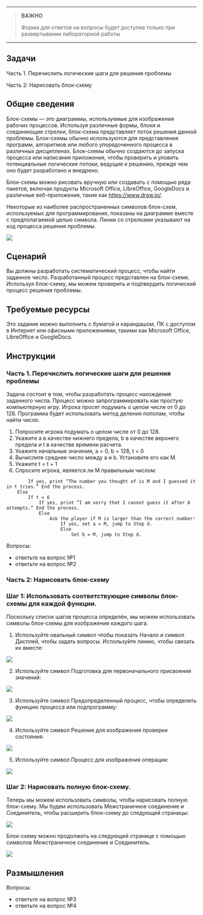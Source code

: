 
---

> **ВАЖНО**
> 
> Форма для ответов на вопросы будет доступна только при развертывании лабораторной работы 

---

## Задачи

Часть 1. Перечислить логические шаги для решения проблемы

Часть 2: Нарисовать блок-схему

## Общие сведения

Блок-схемы — это диаграммы, используемые для изображения рабочих процессов. Используя различные формы, блоки и соединяющие стрелки, блок-схема представляет поток решения данной проблемы. Блок-схемы обычно используются для представления программ, алгоритмов или любого упорядоченного процесса в различных дисциплинах. Блок-схемы обычно создаются до запуска процесса или написания приложения, чтобы проверить и уловить потенциальные логические потоки, ведущие к решению, прежде чем оно будет разработано и внедрено.

Блок-схемы можно рисовать вручную или создавать с помощью ряда пакетов, включая продукты Microsoft Office, LibreOffice, GoogleDocs и различные веб-приложения, такие как https://www.draw.io/.

Некоторые из наиболее распространенных символов блок-схем, используемых для программирования, показаны на диаграмме вместе с предполагаемой целью символа. Линии со стрелками указывают на ход процесса решения проблемы.

![](./assets/2.1.8-1.png)

## Сценарий

Вы должны разработать систематический процесс, чтобы найти заданное число. Разработанный процесс представлен на блок-схеме. Используя блок-схему, мы можем проверить и подтвердить логический процесс решения проблемы.

## Требуемые ресурсы

Это задание можно выполнить с бумагой и карандашом, ПК с доступом в Интернет или офисными приложениями, такими как Microsoft Office, LibreOffice и GoogleDocs.

## Инструкции

### Часть 1. Перечислить логические шаги для решения проблемы

Задача состоит в том, чтобы разработать процесс нахождения заданного числа. Процесс можно запрограммировать как простую компьютерную игру. Игрока просят подумать о целом числе от 0 до 128. Программа будет использовать метод деления пополам, чтобы найти число.

1. Попросите игрока подумать о целом числе от 0 до 128.
2. Укажите a в качестве нижнего предела, b в качестве верхнего предела и t в качестве времени расчета.
3. Укажите начальные значения, a = 0, b = 128, t = 0
4. Вычислите среднее число между a и b. Установите его как М.
5. Укажите t = t + 1
6. Спросите игрока, является ли M правильным числом:

````
        If yes, print “The number you thought of is M and I guessed it in t tries.” End the process.
    Else
        If t = 6
            If yes, print “I am sorry that I cannot guess it after 6 attempts.” End the process.
            Else
                Ask the player if M is larger than the correct number:
                    If yes, set a = M, jump to Step d.
                    Else
                        Set b = M, jump to Step d.
````

Вопросы:

* ответьте на вопрос №1
* ответьте на вопрос №2

### Часть 2: Нарисовать блок-схему

### Шаг 1: Использовать соответствующие символы блок-схемы для каждой функции.

Поскольку список шагов процесса определён, мы можем использовать символы блок-схемы для изображения каждого шага.

1. Используйте овальный символ чтобы показать Начало и символ Дисплей, чтобы задать вопросы. Используйте линию, чтобы связать их вместе:

![](./assets/2.1.8-2.png)

2. Используйте символ Подготовка для первоначального присвоения значений:

![](./assets/2.1.8-3.png)

3. Используйте символ Предопределенный процесс, чтобы определить функцию процесса или подпрограмму:

![](./assets/2.1.8-4.png)

4. Используйте символ Решение для изображения проверки состояния:

![](./assets/2.1.8-5.png)

5. Используйте символ Процесс для изображения операции:

![](./assets/2.1.8-6.png)

### Шаг 2: Нарисовать полную блок-схему.

Теперь мы можем использовать символы, чтобы нарисовать полную блок-схему. Мы будем использовать Межстраничное соединение и Соединитель, чтобы расширить блок-схему до следующей страницы:

![](./assets/2.1.8-7.png)

Блок-схему можно продолжить на следующей странице с помощью символов Межстраничное соединение и Соединитель.

![](./assets/2.1.8-8.png)

## Размышления

Вопросы:

* ответьте на вопрос №3
* ответьте на вопрос №4


